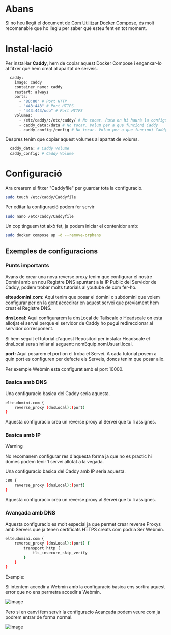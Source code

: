 # Abans
Si no heu llegit el document de [Com Utilitzar Docker Compose](https://github.com/Otorexer/SerLliure/blob/main/Tutorials/ComUtilitzarDockerCompose.md), és molt recomanable que ho llegiu per saber què esteu fent en tot moment.

# Instal·lació
Per instal·lar **Caddy**, hem de copiar aquest Docker Compose i enganxar-lo al fitxer que hem creat al apartat de serveis.
```bash
  caddy:
    image: caddy
    container_name: caddy
    restart: always
    ports:
      - "80:80" # Port HTTP
      - "443:443" # Port HTTPS
      - "443:443/udp" # Port HTTPS
    volumes:
      - /etc/caddy/:/etc/caddy/ # No tocar. Ruta on hi haurà la configuració de Caddy
      - caddy_data:/data # No tocar. Volum per a que funcioni Caddy
      - caddy_config:/config # No tocar. Volum per a que funcioni Caddy
```

Despres tenim que copiar aquest volumes al apartat de volums.
```bash
  caddy_data: # Caddy Volume
  caddy_config: # Caddy Volume
```


# Configuració
Ara crearem el fitxer "Caddyfile" per guardar tota la configuracio.
```bash
sudo touch /etc/caddy/Caddyfile
```

Per editar la configuració podem fer servir
```bash
sudo nano /etc/caddy/Caddyfile
```

Un cop tinguem tot això fet, ja podem iniciar el contenidor amb:
```bash
sudo docker compose up -d --remove-orphans
```


## Exemples de configuracions
### Punts importants
Avans de crear una nova reverse proxy tenim que configurar el nostre Domini amb un nou Registre DNS apuntant a la IP Public del Servidor de Caddy, podem trobar molts tutorials al youtube de com fer-ho.

**elteudomini.com:** Aqui tenim que posar el domini o subdomini que volem configurar per on la gent accedirar en aquest servei que previament hem creat el Registre DNS.

**dnsLocal:** Aqui configurarem la dnsLocal de Tailscale o Headscale on esta allotjat el servei perque el servidor de Caddy ho pugui redireccionar al servidor corresponent.

Si hem seguit el tutorial d'aquest Repositori per instalar Headscale el dnsLocal sera similar al seguent: nomEquip.nomUsuari.local.

**port:** Aqui posarem el port on el troba el Servei. A cada tutorial posem a quin port es configuren per defecte els Serveis, doncs tenim que posar allo.

Per exemple Webmin esta configurat amb el port 10000.

### Basica amb DNS
Una configuracio basica del Caddy seria aquesta.
```bash
elteudomini.com {
    reverse_proxy (dnsLocal):(port)
}
```

Aquesta configuracio crea un reverse proxy al Servei que tu li assignes.

### Basica amb IP
>[!WARNING]
>No recomanem configurar res d'aquesta forma ja que no es practic hi domes podem tenir 1 servei allotat a la vegada.

Una configuracio basica del Caddy amb IP seria aquesta.
```bash
:80 {
    reverse_proxy (dnsLocal):(port)
}
```

Aquesta configuracio crea un reverse proxy al Servei que tu li assignes.

### Avançada amb DNS
Aquesta configuracio es molt especial ja que permet crear reverse Proxys amb Serveis que ja tenen certificats HTTPS creats com podria Ser Webmin.

```bash
elteudomini.com {
    reverse_proxy (dnsLocal):(port) {
        transport http {
            tls_insecure_skip_verify 
        }
    }
}
```

Exemple:

Si intentem accedir a Webmin amb la configuracio basica ens sortira aquest error que no ens permetra accedir a Webmin.

![image](https://github.com/Otorexer/SerLliure/assets/118485801/e531fa58-50f9-44a6-8859-affb239612c3)

Pero si en canvi fem servir la configuracio Acançada podem veure com ja podrem entrar de forma normal.

![image](https://github.com/Otorexer/SerLliure/assets/118485801/3bca2670-6f7a-41c4-8d65-af33f97cfd79)
